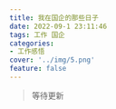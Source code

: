 ```yaml
---
title: 我在国企的那些日子
date: 2022-09-1 23:11:46
tags: 工作 国企
categories:
- 工作感悟
cover: '../img/5.png'
feature: false
---
```


>等待更新

